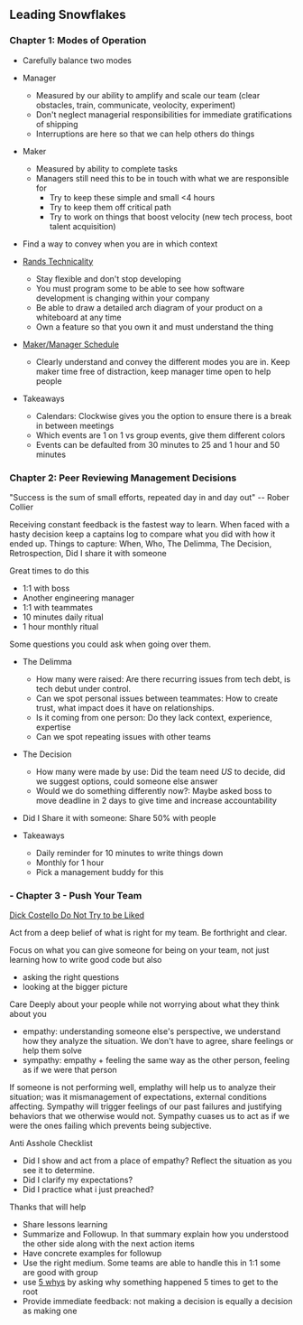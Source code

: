 ## Leading Snowflakes

### Chapter 1: Modes of Operation

- Carefully balance two modes
 - Manager 
   - Measured by our ability to amplify and scale our team (clear obstacles, train, communicate, veolocity, experiment)
   - Don't neglect managerial responsibilities for immediate gratifications of shipping
   - Interruptions are here so that we can help others do things
 - Maker
   - Measured by ability to complete tasks
   - Managers still need this to be in touch with what we are responsible for 
     - Try to keep these simple and small <4 hours 
     - Try to keep them off critical path
     - Try to work on things that boost velocity (new tech process, boot talent acquisition)
   
 - Find a way to convey when you are in which context

 - [Rands Technicality](https://randsinrepose.com/archives/technicality/)
   - Stay flexible and don't stop developing 
   - You must program some to be able to see how software development is changing within your company
   - Be able to draw a detailed arch diagram of your product on a whiteboard at any time
   - Own a feature so that you own it and must understand the thing 

- [Maker/Manager Schedule](http://www.paulgraham.com/makersschedule.html)
  - Clearly understand and convey the different modes you are in.  Keep maker time free of distraction, keep manager time open to help people

- Takeaways
  - Calendars: Clockwise gives you the option to ensure there is a break in between meetings
  - Which events are 1 on 1 vs group events, give them different colors
  - Events can be defaulted from 30 minutes to 25 and 1 hour and 50 minutes

### Chapter 2: Peer Reviewing Management Decisions

"Success is the sum of small efforts, repeated day in and day out" -- Rober Collier

Receiving constant feedback is the fastest way to learn.  When faced with a hasty decision keep a captains log to compare what you did with how it ended up.  Things to capture: When, Who, The Delimma, The Decision, Retrospection, Did I share it with someone

Great times to do this
  - 1:1 with boss
  - Another engineering manager
  - 1:1 with teammates
  - 10 minutes daily ritual
  - 1 hour monthly ritual

Some questions you could ask when going over them.
 - The Delimma
   - How many were raised: Are there recurring issues from tech debt, is tech debut under control.
   - Can we spot personal issues between teammates: How to create trust, what impact does it have on relationships.
   - Is it coming from one person: Do they lack context, experience, expertise
   - Can we spot repeating issues with other teams
 - The Decision
   - How many were made by use: Did the team need *US* to decide, did we suggest options, could someone else answer
   - Would we do something differently now?: Maybe asked boss to move deadline in 2 days to give time and increase accountability
 - Did I Share it with someone: Share 50% with people
 
- Takeaways
  - Daily reminder for 10 minutes to write things down
  - Monthly for 1 hour
  - Pick a management buddy for this
  
### - Chapter 3 - Push Your Team

[Dick Costello Do Not Try to be Liked](https://techcrunch.com/2013/09/09/dick-costolo-warns-against-trying-to-be-liked-and-lionizing-silicon-valley-figures/)

Act from a deep belief of what is right for my team.  Be forthright and clear.

Focus on what you can give someone for being on your team, not just learning how to write good code but also
  - asking the right questions
  - looking at the bigger picture
  
Care Deeply about your people while not worrying about what they think about you
  - empathy: understanding someone else's perspective, we understand how they analyze the situation.  We don't have to agree, share feelings or help them solve
  - sympathy: empathy + feeling the same way as the other person, feeling as if we were that person

If someone is not performing well, emplathy will help us to analyze their situation; was it mismanagement of expectations, external conditions affecting.  Sympathy will trigger feelings of our past failures and justifying behaviors that we otherwise would not.  Sympathy cuases us to act as if we were the ones failing which prevents being subjective.

Anti Asshole Checklist 
 - Did I show and act from a place of empathy?  Reflect the situation as you see it to determine.
 - Did I clarify my expectations? 
 - Did I practice what i just preached?
 
Thanks that will help
 - Share lessons learning
 - Summarize and Followup.  In that summary explain how you understood the other side along with the next action items
  - Have concrete examples for followup
 - Use the right medium.  Some teams are able to handle this in 1:1 some are good with group
  - use [5 whys](https://en.wikipedia.org/wiki/Five_whys) by asking why something happened 5 times to get to the root
 - Provide immediate feedback: not making a decision is equally a decision as making one

